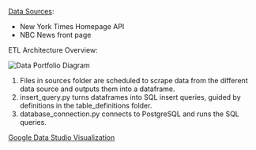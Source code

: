 [Data Sources](https://github.com/dhruvi-9/news-headlines/tree/main/sources):
- New York Times Homepage API
- NBC News front page 

ETL Architecture Overview:

  ![Data Portfolio Diagram](https://user-images.githubusercontent.com/100179105/221451252-da4c80bb-b635-45a9-b0ca-f2a05431076b.jpg)

  1. Files in sources folder are scheduled to scrape data from the different data source and outputs them into a dataframe.
  2. insert_query.py turns dataframes into SQL insert queries, guided by definitions in the table_definitions folder.
  3. database_connection.py connects to PostgreSQL and runs the SQL queries. 

[Google Data Studio Visualization](https://lookerstudio.google.com/u/0/reporting/214b0ce7-0ee1-4702-9ded-160814a080a0/page/qA9CD)
